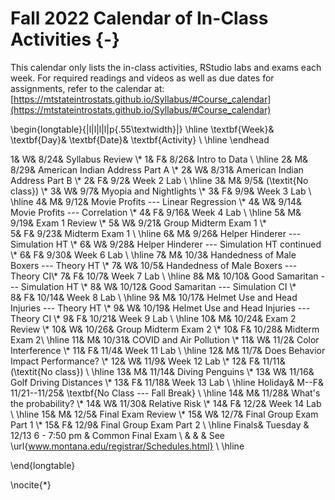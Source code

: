 # Fall 2022 Calendar of In-Class Activities {-}


This calendar only lists the in-class activities, RStudio labs and exams each week. For required readings and videos as well as due dates for assignments, refer to the calendar at:  
[https://mtstateintrostats.github.io/Syllabus/#Course_calendar](https://mtstateintrostats.github.io/Syllabus/#Course_calendar)

\begin{longtable}{|l|l|l|l|p{.55\textwidth}|}
\hline
\textbf{Week}& \textbf{Day}& \textbf{Date}& \textbf{Activity} \\ \hline
\endhead

1& W& 8/24& Syllabus Review \\*
1& F& 8/26& Intro to Data \\ \hline
2& M& 8/29& American Indian Address Part A \\*
2& W& 8/31& American Indian Address Part B \\* 
2& F& 9/2& Week 2 Lab \\ \hline
3& M& 9/5& (\textit{No class}) \\*
3& W& 9/7& Myopia and Nightlights \\*
3& F& 9/9& Week 3 Lab \\ \hline
4& M& 9/12& Movie Profits --- Linear Regression \\*
4& W& 9/14& Movie Profits --- Correlation \\*
4& F& 9/16& Week 4 Lab \\ \hline
5& M& 9/19& Exam 1 Review \\*
5& W& 9/21& Group Midterm Exam 1 \\*	
5& F& 9/23& Midterm Exam 1 \\ \hline
6& M& 9/26& Helper Hinderer --- Simulation HT \\*
6& W& 9/28& Helper Hinderer --- Simulation HT continued \\*	
6& F& 9/30& Week 6 Lab \\ \hline
7& M& 10/3& Handedness of Male Boxers --- Theory HT \\*
7& W& 10/5&  Handedness of Male Boxers --- Theory CI\\*
7& F& 10/7& Week 7 Lab \\ \hline
8& M& 10/10& Good Samaritan --- Simulation HT \\*
8& W& 10/12& Good Samaritan --- Simulation CI \\*	
8& F& 10/14& Week 8 Lab \\ \hline
9& M& 10/17& Helmet Use and Head Injuries --- Theory HT \\*
9& W& 10/19& Helmet Use and Head Injuries --- Theory CI \\*	
9& F& 10/21& Week 9 Lab \\ \hline
10& M& 10/24& Exam 2 Review \\*
10& W& 10/26& Group Midterm Exam 2 \\*
10& F& 10/28& Midterm Exam 2\\ \hline
11& M& 10/31& COVID and Air Pollution \\*
11& W& 11/2& Color Interference \\*	
11& F& 11/4& Week 11 Lab \\ \hline
12& M& 11/7& Does Behavior Impact Performance? \\*
12& W& 11/9& Week 12 Lab \\*
12& F& 11/11& (\textit{No class}) \\ \hline
13& M& 11/14& Diving Penguins  \\*
13& W& 11/16& Golf Driving Distances \\*
13& F& 11/18& Week 13 Lab \\ \hline
Holiday& M--F& 11/21--11/25& \textbf{No Class --- Fall Break} \\ \hline
14& M& 11/28& What's the probability? \\*
14& W& 11/30& Relative Risk \\*
14& F& 12/2& Week 14 Lab \\ \hline
15& M& 12/5& Final Exam Review \\*
15& W& 12/7& Final Group Exam Part 1 \\*
15& F& 12/9& Final Group Exam Part 2 \\ \hline
Finals& Tuesday & 12/13 6 - 7:50 pm & Common Final Exam \\
&  &  & See \url{www.montana.edu/registrar/Schedules.html} \\ \hline

\end{longtable}

\nocite{*}

